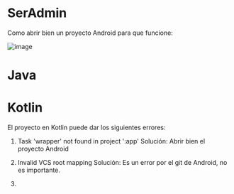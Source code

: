 # SerAdmin
Como abrir bien un proyecto Android para que funcione:

![image](https://user-images.githubusercontent.com/60698993/212157516-034298e7-3209-4e41-9532-3dfead98434c.png)

# Java

# Kotlin

El proyecto en Kotlin puede dar los siguientes errores:

1. Task 'wrapper' not found in project ':app'
Solución: Abrir bien el proyecto Android

2. Invalid VCS root mapping
Solución: Es un error por el git de Android, no es importante.

3. 

